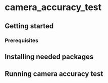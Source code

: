 # camera_accuracy_test

## Getting started

### Prerequisites

## Installing needed packages

## Running camera accuracy test
